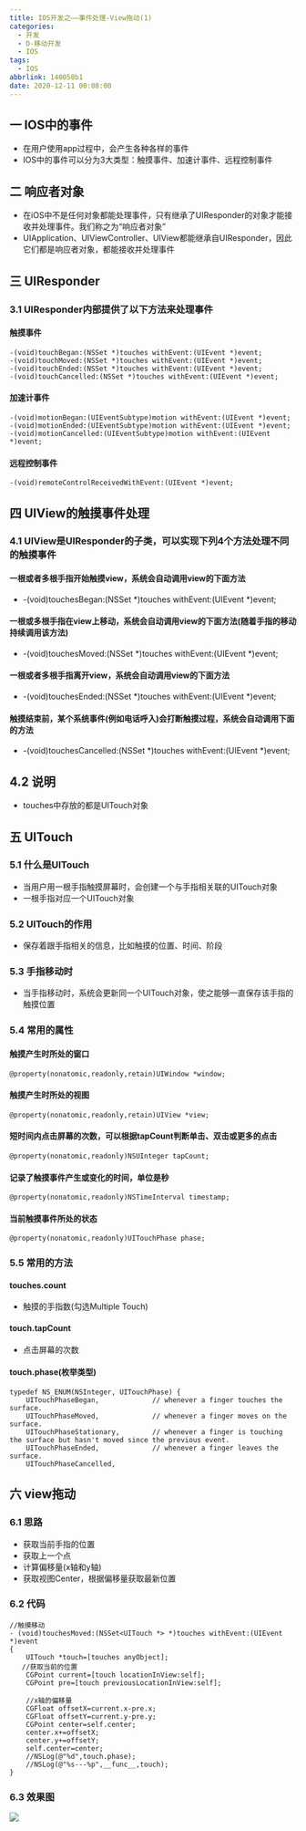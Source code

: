```yaml
---
title: IOS开发之——事件处理-View拖动(1)
categories:
  - 开发
  - D-移动开发
  - IOS
tags:
  - IOS
abbrlink: 140058b1
date: 2020-12-11 00:08:00
---
```

## 一 IOS中的事件

* 在用户使用app过程中，会产生各种各样的事件
* IOS中的事件可以分为3大类型：触摸事件、加速计事件、远程控制事件

<!--more-->

## 二 响应者对象

* 在iOS中不是任何对象都能处理事件，只有继承了UIResponder的对象才能接收并处理事件。我们称之为“响应者对象”
* UIApplication、UIViewController、UIView都能继承自UIResponder，因此它们都是响应者对象，都能接收并处理事件

## 三 UIResponder

### 3.1 UIResponder内部提供了以下方法来处理事件

#### 触摸事件

```
-(void)touchBegan:(NSSet *)touches withEvent:(UIEvent *)event;
-(void)touchMoved:(NSSet *)touches withEvent:(UIEvent *)event;
-(void)touchEnded:(NSSet *)touches withEvent:(UIEvent *)event;
-(void)touchCancelled:(NSSet *)touches withEvent:(UIEvent *)event;
```

#### 加速计事件

```
-(void)motionBegan:(UIEventSubtype)motion withEvent:(UIEvent *)event;
-(void)motionEnded:(UIEventSubtype)motion withEvent:(UIEvent *)event;
-(void)motionCancelled:(UIEventSubtype)motion withEvent:(UIEvent *)event;
```

#### 远程控制事件

```
-(void)remoteControlReceivedWithEvent:(UIEvent *)event;
```

## 四 UIView的触摸事件处理

### 4.1 UIView是UIResponder的子类，可以实现下列4个方法处理不同的触摸事件

#### 一根或者多根手指开始触摸view，系统会自动调用view的下面方法

* -(void)touchesBegan:(NSSet *)touches withEvent:(UIEvent *)event;

#### 一根或多根手指在view上移动，系统会自动调用view的下面方法(随着手指的移动持续调用该方法)

* -(void)touchesMoved:(NSSet *)touches withEvent:(UIEvent *)event;

#### 一根或者多根手指离开view，系统会自动调用view的下面方法

* -(void)touchesEnded:(NSSet *)touches withEvent:(UIEvent *)event;

#### 触摸结束前，某个系统事件(例如电话呼入)会打断触摸过程，系统会自动调用下面的方法

* -(void)touchesCancelled:(NSSet *)touches withEvent:(UIEvent *)event;

## 4.2 说明

* touches中存放的都是UITouch对象

##  五 UITouch

### 5.1  什么是UITouch

* 当用户用一根手指触摸屏幕时，会创建一个与手指相关联的UITouch对象
* 一根手指对应一个UITouch对象

### 5.2 UITouch的作用

* 保存着跟手指相关的信息，比如触摸的位置、时间、阶段

### 5.3 手指移动时

* 当手指移动时，系统会更新同一个UITouch对象，使之能够一直保存该手指的触摸位置

### 5.4 常用的属性
####   触摸产生时所处的窗口

```
@property(nonatomic,readonly,retain)UIWindow *window;
```

#### 触摸产生时所处的视图

```
@property(nonatomic,readonly,retain)UIView *view;
```

#### 短时间内点击屏幕的次数，可以根据tapCount判断单击、双击或更多的点击

```
@property(nonatomic,readonly)NSUInteger tapCount;
```

#### 记录了触摸事件产生或变化的时间，单位是秒

```
@property(nonatomic,readonly)NSTimeInterval timestamp;
```

#### 当前触摸事件所处的状态

```
@property(nonatomic,readonly)UITouchPhase phase;
```

### 5.5 常用的方法

#### touches.count

* 触摸的手指数(勾选Multiple Touch)

#### touch.tapCount

* 点击屏幕的次数

#### touch.phase(枚举类型)

```
typedef NS_ENUM(NSInteger, UITouchPhase) {
    UITouchPhaseBegan,             // whenever a finger touches the surface.
    UITouchPhaseMoved,             // whenever a finger moves on the surface.
    UITouchPhaseStationary,        // whenever a finger is touching the surface but hasn't moved since the previous event.
    UITouchPhaseEnded,             // whenever a finger leaves the surface.
    UITouchPhaseCancelled,     
```

## 六 view拖动

### 6.1 思路

* 获取当前手指的位置
* 获取上一个点
* 计算偏移量(x轴和y轴)
* 获取视图Center，根据偏移量获取最新位置

### 6.2 代码

```
//触摸移动
- (void)touchesMoved:(NSSet<UITouch *> *)touches withEvent:(UIEvent *)event
{
    UITouch *touch=[touches anyObject];
   //获取当前的位置
    CGPoint current=[touch locationInView:self];
    CGPoint pre=[touch previousLocationInView:self];

    //x轴的偏移量
    CGFloat offsetX=current.x-pre.x;
    CGFloat offsetY=current.y-pre.y;
    CGPoint center=self.center;
    center.x+=offsetX;
    center.y+=offsetY;
    self.center=center;
    //NSLog(@"%d",touch.phase);
    //NSLog(@"%s---%p",__func__,touch);
}
```

### 6.3 效果图

![][1]


[1]:https://raw.githubusercontent.com/PGzxc/CDN/master/blog-ios/ios-touch-view.gif